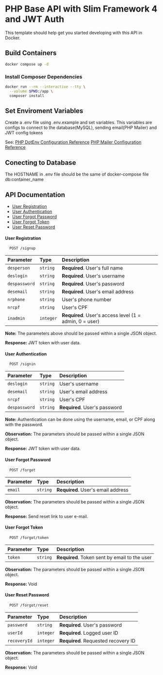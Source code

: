 # PHP Base API with Slim Framework 4 and JWT Auth 

This template should help get you started developing with this API in Docker.

## Build Containers

```sh
docker compose up -d
```

### Install Composer Dependencies

```sh
docker run --rm --interactive --tty \
  --volume $PWD:/app \
  composer install
```

## Set Enviroment Variables

Create a .env file using .env.example and set variables. This variables are configs to connect to the database(MySQL), sending email(PHP Mailer) and JWT config tokens

See: 
[PHP DotEnv Configuration Reference](https://github.com/vlucas/phpdotenv)
[PHP Mailer Configuration Reference](https://github.com/PHPMailer/PHPMailer)

## Conecting to Database

The HOSTNAME in .env file should be the same of docker-compose file db:container_name

## API Documentation

- [User Registration](#user-registration)
- [User Authentication](#user-authentication)
- [User Forgot Password](#user-forgot-password)
- [User Forgot Token](#user-forgot-token)
- [User Reset Password](#user-reset-password)

#### User Registration

```http
  POST /signup
```

| Parameter     | Type     | Description                                             |
| :-----------  | :------- | :------------------------------------------------------ |
| `desperson`   | `string` | **Required**. User's full name                          |
| `deslogin`    | `string` | **Required**. User's username                           |
| `despassword` | `string` | **Required**. User's password                           |
| `desemail`    | `string` | **Required**. User's email address                      |
| `nrphone`     | `string` | User's phone number                                     |
| `nrcpf`       | `string` | User's CPF                                              |
| `inadmin`     | `integer`| **Required**. User's access level (1 = admin, 0 = user) |

**Note:** The parameters above should be passed within a single JSON object.

**Response:** JWT token with user data.

#### User Authentication

```http
  POST /signin
```

| Parameter     | Type     | Description                                     |
| :-----------  | :------- | :---------------------------------------------- |
| `deslogin`    | `string` | User's username                                 |
| `desemail`    | `string` | User's email address                            |
| `nrcpf`       | `string` | User's CPF                                      |
| `despassword` | `string` | **Required**. User's password                   |

**Note:** Authentication can be done using the username, email, or CPF along with the password.

**Observation:** The parameters should be passed within a single JSON object.

**Response:** JWT token with user data.

#### User Forgot Password

```http
  POST /forgot
```

| Parameter  | Type     | Description                                             |
| :--------  | :------- | :------------------------------------------------------ |
| `email`    | `string` | **Required**. User's email address                      |

**Observation:** The parameters should be passed within a single JSON object.

**Response:** Send reset link to user e-mail.

#### User Forgot Token

```http
  POST /forgot/token
```

| Parameter  | Type     | Description                                             |
| :--------  | :------- | :------------------------------------------------------ |
| `token`    | `string` | **Required**. Token sent by email to the user           |

**Observation:** The parameters should be passed within a single JSON object.

**Response:** Void

#### User Reset Password

```http
  POST /forgot/reset
```

| Parameter    | Type      | Description                                             |
| :----------- | :-------- | :------------------------------------------------------ |
| `password`   | `string`  | **Required**. User's password                           |
| `userId`     | `integer` | **Required**. Logged user ID                            |
| `recoveryId` | `integer` | **Required**. Requested recovery ID                     |

**Observation:** The parameters should be passed within a single JSON object.

**Response:** Void